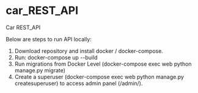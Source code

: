 # car_REST_API
Car REST_API 


Below are steps to run API locally:
1. Download repository and install docker / docker-compose.
2. Run: docker-compose up --build
3. Run migrations from Docker Level (docker-compose exec web python manage.py migrate)
4. <Optional> Create a superuser (docker-compose exec web python manage.py createsuperuser) to access admin panel (/admin/).
